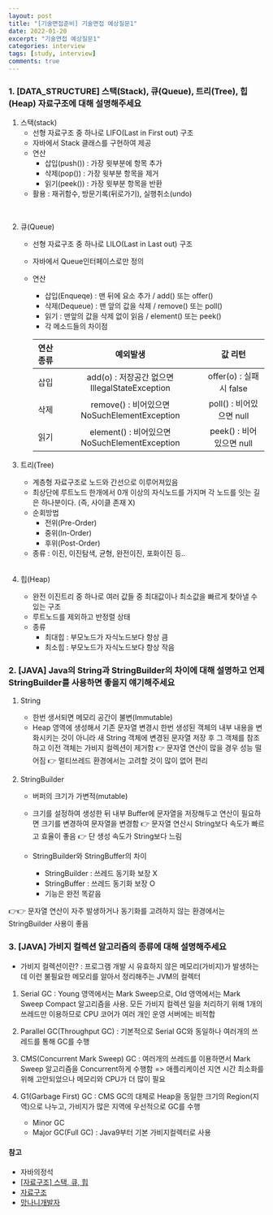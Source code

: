 ```yaml
---
layout: post
title: "[기술면접준비] 기술면접 예상질문1"
date: 2022-01-20
excerpt: "기술면접 예상질문1"
categories: interview
tags: [study, interview]
comments: true
---
```



### 1. [DATA_STRUCTURE] 스택(Stack), 큐(Queue), 트리(Tree), 힙(Heap) 자료구조에 대해 설명해주세요
 1. 스택(stack)
    - 선형 자료구조 중 하나로 LIFO(Last in First out) 구조
    - 자바에서 Stack 클래스를 구현하여 제공
    - 연산 
        - 삽입(push()) : 가장 윗부분에 항목 추가 
        - 삭제(pop()) : 가장 윗부분 항목을 제거
        - 읽기(peek()) : 가장 윗부분 항목을 반환
    - 활용 : 재귀함수, 방문기록(뒤로가기), 실행취소(undo)   
 <br>

 2. 큐(Queue)
    - 선형 자료구조 중 하나로 LILO(Last in Last out) 구조
    - 자바에서 Queue인터페이스로만 정의
    - 연산 
        - 삽입(Enqueqe) : 맨 뒤에 요소 추가 / add() 또는 offer()
        - 삭제(Dequeue) : 맨 앞의 값을 삭제 / remove() 또는 poll()
        - 읽기 : 맨앞의 값을 삭제 없이 읽음 / element() 또는 peek()
        - 각 메소드들의 차이점

        |연산종류|예외발생|값 리턴|
        |:---:|:---:|:---:|
        |삽입|add(o) : 저장공간 없으면 IllegalStateException |offer(o) : 실패시 false|
        |삭제|remove() : 비어있으면 NoSuchElementException |poll() : 비어있으면 null|
        |읽기|element() : 비어있으면 NoSuchElementException |peek() : 비어있으면 null|

 3. 트리(Tree)
    - 계층형 자료구조로 노드와 간선으로 이루어져있음
    - 최상단에 루트노드 한개에서 0개 이상의 자식노드를 가지며 각 노드를 잇는 길은 하나분이다. (즉, 사이클 존재 X)
    - 순회방법
        - 전위(Pre-Order)
        - 중위(In-Order)
        - 후위(Post-Order)
    - 종류 : 이진, 이진탐색, 균형, 완전이진, 포화이진 등..
 <br><br>

 4. 힙(Heap)
    - 완전 이진트리 중 하나로 여러 값들 중 최대값이나 최소값을 빠르게 찾아낼 수 있는 구조
    - 루트노드를 제외하고 반정렬 상태
    - 종류
        - 최대힙 : 부모노드가 자식노드보다 항상 큼
        - 최소힙 : 부모노드가 자식노드보다 항상 작음


### 2. [JAVA] Java의 String과 StringBuilder의 차이에 대해 설명하고 언제 StringBuilder를 사용하면 좋을지 얘기해주세요
 1. String
    - 한번 생서되면 메모리 공간이 불변(Immutable)
    - Heap 영역에 생성해서 기존 문자열 변경시 한번 생성된 객체의 내부 내용을 변화시키는 것이 아니라 새 String 객체에 변경된 문자열 저장 후 그 객체를 참조하고 이전 객체는 가비지 컬렉션이 제거함
    👉 문자열 연산이 많을 경우 성능 떨어짐
    👉 멀티쓰레드 환경에서는 고려할 것이 많이 없어 편리

 2. StringBuilder
    - 버퍼의 크기가 가변적(mutable)
    - 크기를 설정하여 생성한 뒤 내부 Buffer에 문자열을 저장해두고 연산이 필요하면 크기를 변경하여 문자열을 변경함 
    👉 문자열 연산시 String보다 속도가 빠르고 효율이 좋음
    👉 단 생성 속도가 String보다 느림

    - StringBuilder와 StringBuffer의 차이
        - StringBuilder : 쓰레드 동기화 보장 X
        - StringBuffer : 쓰레드 동기화 보장 O
        - 기능은 완전 똑같음

👉👉 문자열 연산이 자주 발생하거나 동기화를 고려하지 않는 환경에서는 StringBuilder 사용이 좋음        


### 3. [JAVA] 가비지 컬렉션 알고리즘의 종류에 대해 설명해주세요
 - 가비지 컬렉션이란?
    : 프로그램 개발 시 유효하지 않은 메모리(가비지)가 발생하는데 이런 불필요한 메모리를 알아서 정리해주는 JVM의 컬렉터

 1. Serial GC
    : Young 영역에서는 Mark Sweep으로, Old 영역에서는 Mark Sweep Compact 알고리즘을 사용. 모든 가비지 컬렉션 일을 처리하기 위해 1개의 쓰레드만 이용하므로 CPU 코어가 여러 개인 운영 서버에는 비적합

 2. Parallel GC(Throughput GC)
    : 기본적으로 Serial GC와 동일하나 여러개의 쓰레드를 통해 GC를 수행

 3. CMS(Concurrent Mark Sweep) GC
    : 여러개의 쓰레드를 이용하면서 Mark Sweep 알고리즘을 Concurrent하게 수행함 => 애플리케이션 지연 시간 최소화를 위해 고안되었으나 메모리와 CPU가 더 많이 필요   
 
 4. G1(Garbage First) GC
    : CMS GC의 대체로 Heap을 동일한 크기의 Region(지역)으로 나누고, 가비지가 많은 지역에 우선적으로 GC를 수행
    - Minor GC
    - Major GC(Full GC) : Java9부터 기본 가비지컬렉터로 사용

#### 참고
 - 자바의정석
 - <a href='https://hidelookit.tistory.com/157'>[자료구조] 스택, 큐, 힙</a>
 - <a href='https://goodteacher.tistory.com/112'>자료구조</a>
 - <a href='https://mangkyu.tistory.com/119'>망나니개발자</a>